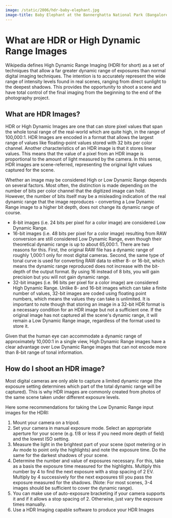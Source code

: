 ```yaml
---
image: /static/2006/hdr-baby-elephant.jpg
image-title: Baby Elephant at the Bannerghatta National Park (Bangalore)
---
```


# What are HDR or High Dynamic Range Images

Wikipedia defines High Dynamic Range Imaging (HDRI for short) as a set of techniques that allow a far greater dynamic range of exposures than normal digital imaging techniques. The intention is to accurately represent the wide range of intensity levels found in real scenes, ranging from direct sunlight to the deepest shadows. This provides the opportunity to shoot a scene and have total control of the final imaging from the beginning to the end of the photography project.

## What are HDR Images?

HDR or High Dynamic Images are one that can store pixel values that span the whole tonal range of the real-world which are quite high, in the range of 100,000:1. HDR Images are encoded in a format that allows the largest range of values like floating-point values stored with 32 bits per color channel. Another characteristics of an HDR image is that it stores linear values. This means that the value of a pixel from an HDR image is proportional to the amount of light measured by the camera. In this sense, HDR images are scene-referred, representing the original light values captured for the scene.

Whether an image may be considered High or Low Dynamic Range depends on several factors. Most often, the distinction is made depending on the number of bits per color channel that the digitized image can hold. However, the number of bits itself may be a misleading indication of the real dynamic range that the image reproduces - converting a Low Dynamic Range image to a higher bit depth, does not change its dynamic range of course.

- 8-bit images (i.e. 24 bits per pixel for a color image) are considered Low Dynamic Range.
- 16-bit images (i.e. 48 bits per pixel for a color image) resulting from RAW conversion are still considered Low Dynamic Range, even though their theoretical dynamic range is up to about 65,000:1. There are two reasons for this. First, the original RAW file has a dynamic range of roughly 1,000:1 only for most digital cameras. Second, the same type of tonal curve is used for converting RAW data to either 8- or 16-bit, which means the dynamic range reproduced does not increase with the bit-depth of the output format. By using 16 instead of 8 bits, you will gain precision but you will not gain dynamic range.
- 32-bit images (i.e. 96 bits per pixel for a color image) are considered High Dynamic Range. Unlike 8- and 16-bit images which can take a finite number of values, 32-bit images are coded using floating point numbers, which means the values they can take is unlimited. It is important to note though that storing an image in a 32-bit HDR format is a necessary condition for an HDR image but not a sufficient one. If the original image has not captured all the scene's dynamic range, it will remain a Low Dynamic Range image, regardless of the format used to store it.

Given that the human eye can accommodate a dynamic range of approximately 10,000:1 in a single view, High Dynamic Range images have a clear advantage over Low Dynamic Range images that can not encode more than 8-bit range of tonal information.

## How do I shoot an HDR image?

Most digital cameras are only able to capture a limited dynamic range (the exposure setting determines which part of the total dynamic range will be captured). This is why HDR images are commonly created from photos of the same scene taken under different exposure levels.

Here some recommendations for taking the Low Dynamic Range input images for the HDRI:

1. Mount your camera on a tripod.
1. Set your camera in manual exposure mode. Select an appropriate aperture for your scene (e.g. f/8 or less if you need more depth of field) and the lowest ISO setting.
1. Measure the light in the brightest part of your scene (spot metering or in Av mode to point only the highlights) and note the exposure time. Do the same for the darkest shadows of your scene.
1. Determine the number and value of exposures necessary. For this, take as a basis the exposure time measured for the highlights. Multiply this number by 4 to find the next exposure with a stop spacing of 2 EV. Multiply by 4 successively for the next exposures till you pass the exposure measured for the shadows. (Note: For most scenes, 3-4 images should be sufficient to cover the dynamic range).
1. You can make use of auto-exposure bracketing if your camera supports it and if it allows a stop spacing of 2. Otherwise, just vary the exposure times manually.
1. Use a HDR Imaging capable software to produce your HDR Images
